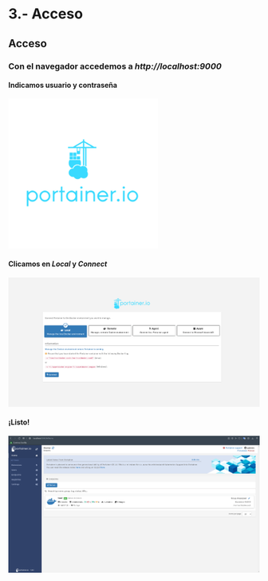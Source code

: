 # 3.- Acceso
## Acceso

### Con el navegador accedemos a *http://localhost:9000*

#### Indicamos usuario y contraseña
![fotoacceso](imagenes/portainer.png)

#### Clicamos en *Local* y *Connect*
![fotoacceso2](imagenes/acceso2.png)

#### ¡Listo!
![fotoacceso2](imagenes/accesoFin.png)

